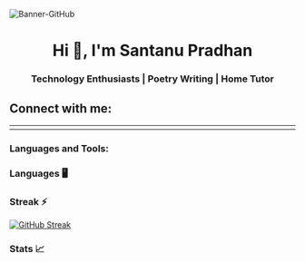 ![Banner-GitHub](https://github.com/SantanuWorks/SantanuWorks/assets/133559707/f4df8f48-2f82-4666-93c6-441e265dc391)

<h1 align="center">Hi 👋, I'm Santanu Pradhan</h1>
<h3 align="center">Technology Enthusiasts | Poetry Writing | Home Tutor</h3>

<h2 align="left">Connect with me:</h2>
 
<table>
  <tr>
    <td width="200">
       <a href=""><center><img src="https://img.icons8.com/fluency/48/000000/linkedin-2.png" alt=""></center></a>
    </td>
    <td width="200">
       <a href=""><img src="https://img.icons8.com/color/48/000000/codechef.png" alt=""></a>
    </td>
    <td width="200">
      <a href=""><img src="https://img.icons8.com/fluency/48/000000/instagram-new.png" alt=""></a>
    </td>
    <td width="200">
       <a href=""><img src="https://img.icons8.com/fluency/48/000000/twitter.png" alt=""></a> 
    </td>
    <td width="200">
       <a href="mailto:santanuworkspace@gmail.com"><img src="https://img.icons8.com/color/48/000000/gmail-new.png" alt=""></a>
    </td>
  </tr>
</table>

<h3 align="left">Languages and Tools:</h3>

### Languages 🖥️

### Streak ⚡
[![GitHub Streak](https://streak-stats.demolab.com/?user=SantanuWorks&show_icons=true&theme=dark&card_width=1000)](https://git.io/streak-stats)

### Stats 📈
